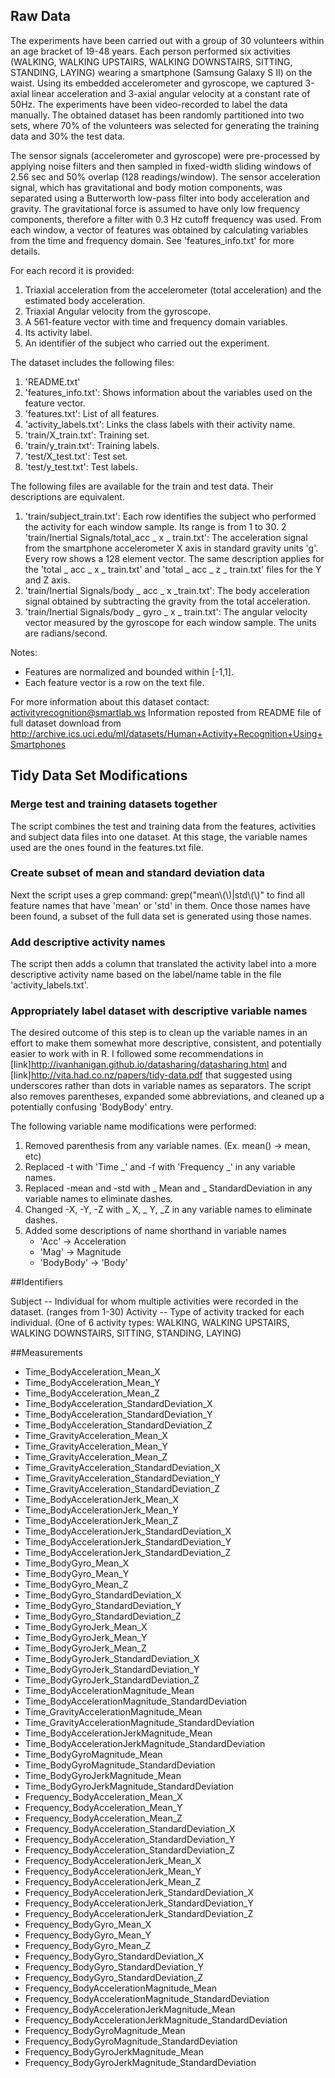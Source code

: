 ## Raw Data
The experiments have been carried out with a group of 30 volunteers within an age bracket of 19-48 years. Each person performed six activities (WALKING, WALKING UPSTAIRS, WALKING DOWNSTAIRS, SITTING, STANDING, LAYING) wearing a smartphone (Samsung Galaxy S II) on the waist. Using its embedded accelerometer and gyroscope, we captured 3-axial linear acceleration and 3-axial angular velocity at a constant rate of 50Hz. The experiments have been video-recorded to label the data manually. The obtained dataset has been randomly partitioned into two sets, where 70% of the volunteers was selected for generating the training data and 30% the test data.  

The sensor signals (accelerometer and gyroscope) were pre-processed by applying noise filters and then sampled in fixed-width sliding windows of 2.56 sec and 50% overlap (128 readings/window). The sensor acceleration signal, which has gravitational and body motion components, was separated using a Butterworth low-pass filter into body acceleration and gravity. The gravitational force is assumed to have only low frequency components, therefore a filter with 0.3 Hz cutoff frequency was used. From each window, a vector of features was obtained by calculating variables from the time and frequency domain. See 'features_info.txt' for more details.  

For each record it is provided:  

1. Triaxial acceleration from the accelerometer (total acceleration) and the estimated body acceleration.
2. Triaxial Angular velocity from the gyroscope. 
3. A 561-feature vector with time and frequency domain variables. 
4. Its activity label. 
5. An identifier of the subject who carried out the experiment.

The dataset includes the following files:  

1. 'README.txt'
2. 'features_info.txt': Shows information about the variables used on the feature vector.
3. 'features.txt': List of all features.
4. 'activity_labels.txt': Links the class labels with their activity name.
5. 'train/X_train.txt': Training set.
6. 'train/y_train.txt': Training labels.
7. 'test/X_test.txt': Test set.
8. 'test/y_test.txt': Test labels.

The following files are available for the train and test data. Their descriptions are equivalent. 

1. 'train/subject_train.txt': Each row identifies the subject who performed the activity for each window sample. Its range is from 1 to 30. 
2  'train/Inertial Signals/total_acc _ x _ train.txt': The acceleration signal from the smartphone accelerometer X axis in standard gravity units 'g'. Every row shows a 128 element vector. The same description applies for the 'total _ acc _ x _ train.txt' and 'total _ acc _ z _ train.txt' files for the Y and Z axis. 
3. 'train/Inertial Signals/body _ acc _ x _train.txt': The body acceleration signal obtained by subtracting the gravity from the total acceleration. 
4. 'train/Inertial Signals/body _ gyro _ x _ train.txt': The angular velocity vector measured by the gyroscope for each window sample. The units are radians/second. 

Notes: 

* Features are normalized and bounded within [-1,1].
* Each feature vector is a row on the text file.

For more information about this dataset contact: activityrecognition@smartlab.ws
Information reposted from README file of full dataset download from http://archive.ics.uci.edu/ml/datasets/Human+Activity+Recognition+Using+Smartphones

## Tidy Data Set Modifications

### Merge test and training datasets together
The script combines the test and training data from the features, activities and subject data files into one dataset.
At this stage, the variable names used are the ones found in the features.txt file.

### Create subset of mean and standard deviation data
Next the script uses a grep command: grep("mean\\(\\)|std\\(\\)" to find all feature names that have 'mean' or 'std' in them.
Once those names have been found, a subset of the full data set is generated using those names.

### Add descriptive activity names
The script then adds a column that translated the activity label into a more descriptive activity name based on the label/name table in the file 'activity_labels.txt'.  

### Appropriately label dataset with descriptive variable names
The desired outcome of this step is to clean up the variable names in an effort to make them somewhat more descriptive, consistent, and potentially easier to work with in R.  I followed some recommendations in [link]http://ivanhanigan.github.io/datasharing/datasharing.html and [link]http://vita.had.co.nz/papers/tidy-data.pdf that suggested using underscores rather than dots in variable names as separators.  The script also removes parentheses, expanded some abbreviations, and cleaned up a potentially confusing 'BodyBody' entry.

The following variable name modifications were performed:

1. Removed parenthesis from any variable names.  (Ex. mean() -> mean, etc)
2. Replaced -t with 'Time _' and -f with 'Frequency _' in any variable names.
3. Replaced -mean and -std with _ Mean and _ StandardDeviation in any variable names to eliminate dashes.
4. Changed -X, -Y, -Z with _ X, _ Y, _Z in any variable names to eliminate dashes.
5. Added some descriptions of name shorthand in variable names
    + 'Acc' -> Acceleration
    + 'Mag' -> Magnitude
    + 'BodyBody' -> 'Body'


##Identifiers

Subject  --  Individual for whom multiple activities were recorded in the dataset.  (ranges from 1-30)
Activity --  Type of activity tracked for each individual. (One of 6 activity types: WALKING, WALKING UPSTAIRS, WALKING DOWNSTAIRS, SITTING, STANDING, LAYING)

##Measurements

* Time_BodyAcceleration_Mean_X
* Time_BodyAcceleration_Mean_Y
* Time_BodyAcceleration_Mean_Z
* Time_BodyAcceleration_StandardDeviation_X
* Time_BodyAcceleration_StandardDeviation_Y
* Time_BodyAcceleration_StandardDeviation_Z
* Time_GravityAcceleration_Mean_X
* Time_GravityAcceleration_Mean_Y
* Time_GravityAcceleration_Mean_Z
* Time_GravityAcceleration_StandardDeviation_X
* Time_GravityAcceleration_StandardDeviation_Y
* Time_GravityAcceleration_StandardDeviation_Z
* Time_BodyAccelerationJerk_Mean_X
* Time_BodyAccelerationJerk_Mean_Y
* Time_BodyAccelerationJerk_Mean_Z
* Time_BodyAccelerationJerk_StandardDeviation_X
* Time_BodyAccelerationJerk_StandardDeviation_Y
* Time_BodyAccelerationJerk_StandardDeviation_Z
* Time_BodyGyro_Mean_X
* Time_BodyGyro_Mean_Y
* Time_BodyGyro_Mean_Z
* Time_BodyGyro_StandardDeviation_X
* Time_BodyGyro_StandardDeviation_Y
* Time_BodyGyro_StandardDeviation_Z
* Time_BodyGyroJerk_Mean_X
* Time_BodyGyroJerk_Mean_Y
* Time_BodyGyroJerk_Mean_Z
* Time_BodyGyroJerk_StandardDeviation_X
* Time_BodyGyroJerk_StandardDeviation_Y
* Time_BodyGyroJerk_StandardDeviation_Z
* Time_BodyAccelerationMagnitude_Mean
* Time_BodyAccelerationMagnitude_StandardDeviation
* Time_GravityAccelerationMagnitude_Mean
* Time_GravityAccelerationMagnitude_StandardDeviation
* Time_BodyAccelerationJerkMagnitude_Mean
* Time_BodyAccelerationJerkMagnitude_StandardDeviation
* Time_BodyGyroMagnitude_Mean
* Time_BodyGyroMagnitude_StandardDeviation
* Time_BodyGyroJerkMagnitude_Mean
* Time_BodyGyroJerkMagnitude_StandardDeviation
* Frequency_BodyAcceleration_Mean_X
* Frequency_BodyAcceleration_Mean_Y
* Frequency_BodyAcceleration_Mean_Z
* Frequency_BodyAcceleration_StandardDeviation_X
* Frequency_BodyAcceleration_StandardDeviation_Y
* Frequency_BodyAcceleration_StandardDeviation_Z
* Frequency_BodyAccelerationJerk_Mean_X
* Frequency_BodyAccelerationJerk_Mean_Y
* Frequency_BodyAccelerationJerk_Mean_Z
* Frequency_BodyAccelerationJerk_StandardDeviation_X
* Frequency_BodyAccelerationJerk_StandardDeviation_Y
* Frequency_BodyAccelerationJerk_StandardDeviation_Z
* Frequency_BodyGyro_Mean_X
* Frequency_BodyGyro_Mean_Y
* Frequency_BodyGyro_Mean_Z
* Frequency_BodyGyro_StandardDeviation_X
* Frequency_BodyGyro_StandardDeviation_Y
* Frequency_BodyGyro_StandardDeviation_Z
* Frequency_BodyAccelerationMagnitude_Mean
* Frequency_BodyAccelerationMagnitude_StandardDeviation
* Frequency_BodyAccelerationJerkMagnitude_Mean
* Frequency_BodyAccelerationJerkMagnitude_StandardDeviation
* Frequency_BodyGyroMagnitude_Mean
* Frequency_BodyGyroMagnitude_StandardDeviation
* Frequency_BodyGyroJerkMagnitude_Mean
* Frequency_BodyGyroJerkMagnitude_StandardDeviation

